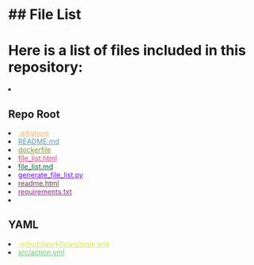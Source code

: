 # ## File List

# Here is a list of files included in this repository:

<li><h2>Repo Root</h2></li>
<li><a href="https://github.com/Nick2bad4u/generate-repo-file-list/blob/main/.gitignore" style="color: #f9b165;">.gitignore</a></li>
<li><a href="https://github.com/Nick2bad4u/generate-repo-file-list/blob/main/README.md" style="color: #579ab8;">README.md</a></li>
<li><a href="https://github.com/Nick2bad4u/generate-repo-file-list/blob/main/dockerfile" style="color: #849441;">dockerfile</a></li>
<li><a href="https://github.com/Nick2bad4u/generate-repo-file-list/blob/main/file_list.html" style="color: #e44180;">file_list.html</a></li>
<li><a href="https://github.com/Nick2bad4u/generate-repo-file-list/blob/main/file_list.md" style="color: #076a3c;">file_list.md</a></li>
<li><a href="https://github.com/Nick2bad4u/generate-repo-file-list/blob/main/generate_file_list.py" style="color: #7113f9;">generate_file_list.py</a></li>
<li><a href="https://github.com/Nick2bad4u/generate-repo-file-list/blob/main/readme.html" style="color: #6e3e50;">readme.html</a></li>
<li><a href="https://github.com/Nick2bad4u/generate-repo-file-list/blob/main/requirements.txt" style="color: #a52392;">requirements.txt</a></li>
<li><h2>YAML</h2></li>
<li><a href="https://github.com/Nick2bad4u/generate-repo-file-list/blob/main/.github/workflows/main.yml" style="color: #d5ec45;">.github/workflows/main.yml</a></li>
<li><a href="https://github.com/Nick2bad4u/generate-repo-file-list/blob/main/src/action.yml" style="color: #6dc275;">src/action.yml</a></li>
</ul>